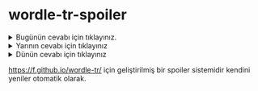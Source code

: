 # wordle-tr-spoiler

<details>
  <summary>Bugünün cevabı için tıklayınız.</summary>
  <br>
    <b> sevir </b>
</details>

<details>
  <summary>Yarının cevabı için tıklayınız</summary>
  <br>
   <b> bando </b>
</details>

<details>
  <summary>Dünün cevabı için tıklayınız </summary>
  <br>
  <b> kumsu </b>
</details>

https://f.github.io/wordle-tr/ için geliştirilmiş bir spoiler sistemidir kendini yeniler otomatik olarak.

